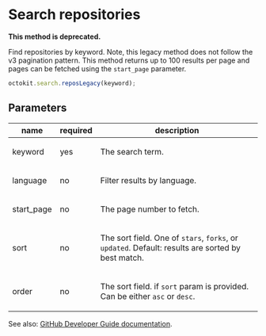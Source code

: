 # Search repositories

**This method is deprecated.**

Find repositories by keyword. Note, this legacy method does not follow the v3 pagination pattern. This method returns up to 100 results per page and pages can be fetched using the `start_page` parameter.

```js
octokit.search.reposLegacy(keyword);
```

## Parameters

<table>
  <thead>
    <tr>
      <th>name</th>
      <th>required</th>
      <th>description</th>
    </tr>
  </thead>
  <tbody>
    <tr><td>keyword</td><td>yes</td><td>

The search term.

</td></tr>
<tr><td>language</td><td>no</td><td>

Filter results by language.

</td></tr>
<tr><td>start_page</td><td>no</td><td>

The page number to fetch.

</td></tr>
<tr><td>sort</td><td>no</td><td>

The sort field. One of `stars`, `forks`, or `updated`. Default: results are sorted by best match.

</td></tr>
<tr><td>order</td><td>no</td><td>

The sort field. if `sort` param is provided. Can be either `asc` or `desc`.

</td></tr>
  </tbody>
</table>

See also: [GitHub Developer Guide documentation](endpoint.documentationUrl).
